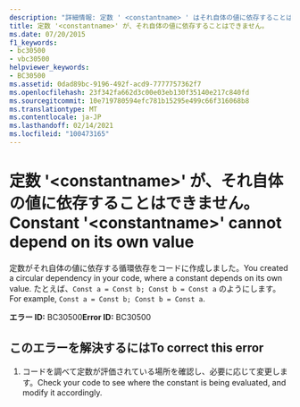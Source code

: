 ```yaml
---
description: "詳細情報: 定数 ' <constantname> ' はそれ自体の値に依存することはできません"
title: 定数 '<constantname>' が、それ自体の値に依存することはできません。
ms.date: 07/20/2015
f1_keywords:
- bc30500
- vbc30500
helpviewer_keywords:
- BC30500
ms.assetid: 0dad89bc-9196-492f-acd9-7777757362f7
ms.openlocfilehash: 23f342fa662d3c00e03eb130f35140e217c840fd
ms.sourcegitcommit: 10e719780594efc781b15295e499c66f316068b8
ms.translationtype: MT
ms.contentlocale: ja-JP
ms.lasthandoff: 02/14/2021
ms.locfileid: "100473165"
---
```

# <a name="constant-constantname-cannot-depend-on-its-own-value"></a><span data-ttu-id="243f3-103">定数 '\<constantname>' が、それ自体の値に依存することはできません。</span><span class="sxs-lookup"><span data-stu-id="243f3-103">Constant '\<constantname>' cannot depend on its own value</span></span>

<span data-ttu-id="243f3-104">定数がそれ自体の値に依存する循環依存をコードに作成しました。</span><span class="sxs-lookup"><span data-stu-id="243f3-104">You created a circular dependency in your code, where a constant depends on its own value.</span></span> <span data-ttu-id="243f3-105">たとえば、`Const a = Const b; Const b = Const a` のようにします。</span><span class="sxs-lookup"><span data-stu-id="243f3-105">For example, `Const a = Const b; Const b = Const a`.</span></span>  
  
 <span data-ttu-id="243f3-106">**エラー ID:** BC30500</span><span class="sxs-lookup"><span data-stu-id="243f3-106">**Error ID:** BC30500</span></span>  
  
## <a name="to-correct-this-error"></a><span data-ttu-id="243f3-107">このエラーを解決するには</span><span class="sxs-lookup"><span data-stu-id="243f3-107">To correct this error</span></span>  
  
1. <span data-ttu-id="243f3-108">コードを調べて定数が評価されている場所を確認し、必要に応じて変更します。</span><span class="sxs-lookup"><span data-stu-id="243f3-108">Check your code to see where the constant is being evaluated, and modify it accordingly.</span></span>
